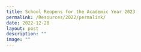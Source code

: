 ```yaml
---
title: School Reopens for the Academic Year 2023
permalink: /Resources/2022/permalink/
date: 2022-12-28
layout: post
description: ""
image: ""
---
```

